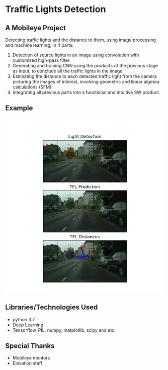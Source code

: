 # Traffic Lights Detection
## A Mobileye Project

Detecting traffic lights and the distance to them, using image processing and machine learning, in 4 parts:
1. Detection of source lights in an image using convolution with customized high-pass filter.
2. Generating and training CNN using the products of the previous stage as input, to conclude all the traffic lights in the image.
3. Estimating the distance to each detected traffic light from the camera picturing the images of interest, involving geometric and linear algebra calculations (SFM).
4. Integrating all previous parts into a functional and intuitive SW product.

## Example
![alt text](readme.PNG)


## Libraries/Technologies Used
* python 3.7
* Deep Learning
* Tensorflow, PIL, numpy, matplotlib, scipy and etc.

## Special Thanks
* Mobileye mentors
* Elevation staff
